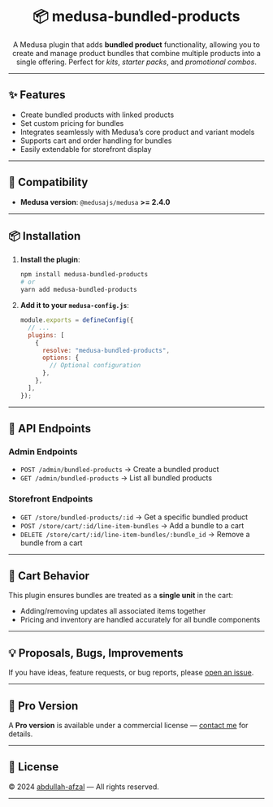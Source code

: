 <h1 align="center">
  📦 medusa-bundled-products
</h1>

<p align="center">
  A Medusa plugin that adds <b>bundled product</b> functionality, allowing you to create and manage product bundles that combine multiple products into a single offering. Perfect for <i>kits</i>, <i>starter packs</i>, and <i>promotional combos</i>.
</p>

---

## ✨ Features

* Create bundled products with linked products
* Set custom pricing for bundles
* Integrates seamlessly with Medusa’s core product and variant models
* Supports cart and order handling for bundles
* Easily extendable for storefront display

---

## 🔄 Compatibility

* **Medusa version**: `@medusajs/medusa` **>= 2.4.0**

---

## 📦 Installation

1. **Install the plugin**:

   ```bash
   npm install medusa-bundled-products
   # or
   yarn add medusa-bundled-products
   ```

2. **Add it to your `medusa-config.js`**:

   ```js
   module.exports = defineConfig({
     // ...
     plugins: [
       {
         resolve: "medusa-bundled-products",
         options: {
           // Optional configuration
         },
       },
     ],
   });
   ```

---

## 🚀 API Endpoints

### **Admin Endpoints**

* `POST /admin/bundled-products` → Create a bundled product
* `GET /admin/bundled-products` → List all bundled products

### **Storefront Endpoints**

* `GET /store/bundled-products/:id` → Get a specific bundled product
* `POST /store/cart/:id/line-item-bundles` → Add a bundle to a cart
* `DELETE /store/cart/:id/line-item-bundles/:bundle_id` → Remove a bundle from a cart

---

## 🛒 Cart Behavior

This plugin ensures bundles are treated as a **single unit** in the cart:

* Adding/removing updates all associated items together
* Pricing and inventory are handled accurately for all bundle components

---

## 💡 Proposals, Bugs, Improvements

If you have ideas, feature requests, or bug reports, please [open an issue](https://github.com/abdullah-afzal/medusa-bundled-products/issues).

---

## 💼 Pro Version

A **Pro version** is available under a commercial license — [contact me](https://github.com/abdullah-afzal) for details.

---

## 📜 License

© 2024 [abdullah-afzal](https://github.com/abdullah-afzal) — All rights reserved.

---
